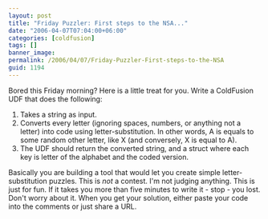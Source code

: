 ```yaml
---
layout: post
title: "Friday Puzzler: First steps to the NSA..."
date: "2006-04-07T07:04:00+06:00"
categories: [coldfusion]
tags: []
banner_image: 
permalink: /2006/04/07/Friday-Puzzler-First-steps-to-the-NSA
guid: 1194
---
```


Bored this Friday morning? Here is a little treat for you. Write a ColdFusion UDF that does the following:

<ol>
<li>Takes a string as input.
<li>Converts every letter (ignoring spaces, numbers, or anything not a letter) into code using letter-substitution. In other words, A is equals to some random other letter, like X (and conversely, X is equal to A). 
<li>The UDF should return the converted string, and a struct where each key is letter of the alphabet and the coded version.
</ol>

Basically you are building a tool that would let you create simple letter-substitution puzzles. This is <i>not</i> a contest. I'm not judging anything. This is just for fun. If it takes you more than five minutes to write it - stop - you lost. Don't worry about it. When you get your solution, either paste your code into the comments or just share a URL.